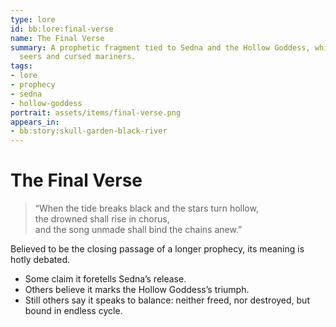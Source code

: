 ```yaml
---
type: lore
id: bb:lore:final-verse
name: The Final Verse
summary: A prophetic fragment tied to Sedna and the Hollow Goddess, whispered among
  seers and cursed mariners.
tags:
- lore
- prophecy
- sedna
- hollow-goddess
portrait: assets/items/final-verse.png
appears_in:
- bb:story:skull-garden-black-river
---
```

# The Final Verse

> “When the tide breaks black and the stars turn hollow,  
> the drowned shall rise in chorus,  
> and the song unmade shall bind the chains anew.”

Believed to be the closing passage of a longer prophecy, its meaning is hotly debated.  
- Some claim it foretells Sedna’s release.  
- Others believe it marks the Hollow Goddess’s triumph.  
- Still others say it speaks to balance: neither freed, nor destroyed, but bound in endless cycle.
